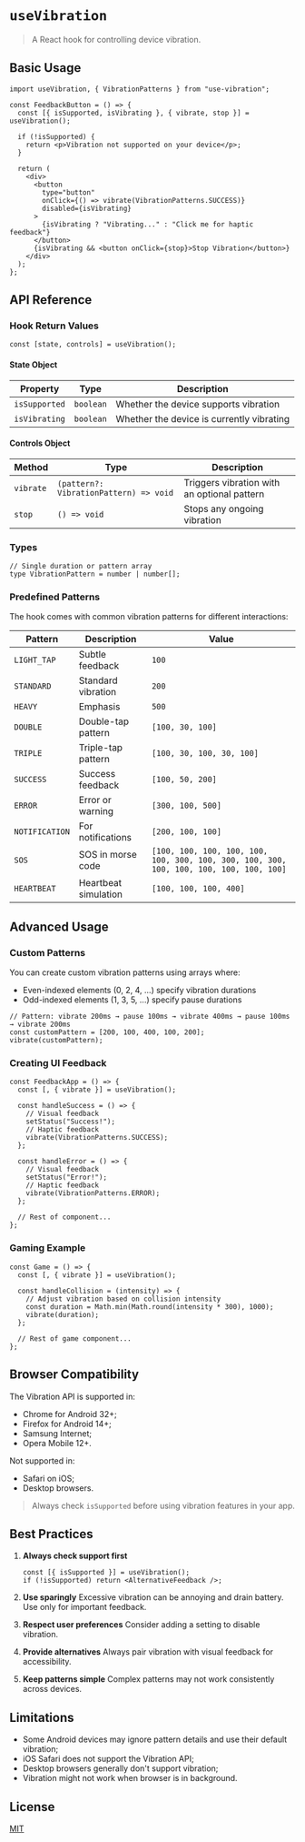 # `useVibration`

> A React hook for controlling device vibration.

## Basic Usage

```tsx
import useVibration, { VibrationPatterns } from "use-vibration";

const FeedbackButton = () => {
  const [{ isSupported, isVibrating }, { vibrate, stop }] = useVibration();

  if (!isSupported) {
    return <p>Vibration not supported on your device</p>;
  }

  return (
    <div>
      <button
        type="button"
        onClick={() => vibrate(VibrationPatterns.SUCCESS)}
        disabled={isVibrating}
      >
        {isVibrating ? "Vibrating..." : "Click me for haptic feedback"}
      </button>
      {isVibrating && <button onClick={stop}>Stop Vibration</button>}
    </div>
  );
};
```

## API Reference

### Hook Return Values

```tsx
const [state, controls] = useVibration();
```

#### State Object

| Property      | Type      | Description                               |
| ------------- | --------- | ----------------------------------------- |
| `isSupported` | `boolean` | Whether the device supports vibration     |
| `isVibrating` | `boolean` | Whether the device is currently vibrating |

#### Controls Object

| Method    | Type                                   | Description                                 |
| --------- | -------------------------------------- | ------------------------------------------- |
| `vibrate` | `(pattern?: VibrationPattern) => void` | Triggers vibration with an optional pattern |
| `stop`    | `() => void`                           | Stops any ongoing vibration                 |

### Types

```tsx
// Single duration or pattern array
type VibrationPattern = number | number[];
```

### Predefined Patterns

The hook comes with common vibration patterns for different interactions:

| Pattern        | Description          | Value                                                                                   |
| -------------- | -------------------- | --------------------------------------------------------------------------------------- |
| `LIGHT_TAP`    | Subtle feedback      | `100`                                                                                   |
| `STANDARD`     | Standard vibration   | `200`                                                                                   |
| `HEAVY`        | Emphasis             | `500`                                                                                   |
| `DOUBLE`       | Double-tap pattern   | `[100, 30, 100]`                                                                        |
| `TRIPLE`       | Triple-tap pattern   | `[100, 30, 100, 30, 100]`                                                               |
| `SUCCESS`      | Success feedback     | `[100, 50, 200]`                                                                        |
| `ERROR`        | Error or warning     | `[300, 100, 500]`                                                                       |
| `NOTIFICATION` | For notifications    | `[200, 100, 100]`                                                                       |
| `SOS`          | SOS in morse code    | `[100, 100, 100, 100, 100, 100, 300, 100, 300, 100, 300, 100, 100, 100, 100, 100, 100]` |
| `HEARTBEAT`    | Heartbeat simulation | `[100, 100, 100, 400]`                                                                  |

## Advanced Usage

### Custom Patterns

You can create custom vibration patterns using arrays where:

- Even-indexed elements (0, 2, 4, ...) specify vibration durations
- Odd-indexed elements (1, 3, 5, ...) specify pause durations

```tsx
// Pattern: vibrate 200ms → pause 100ms → vibrate 400ms → pause 100ms → vibrate 200ms
const customPattern = [200, 100, 400, 100, 200];
vibrate(customPattern);
```

### Creating UI Feedback

```tsx
const FeedbackApp = () => {
  const [, { vibrate }] = useVibration();

  const handleSuccess = () => {
    // Visual feedback
    setStatus("Success!");
    // Haptic feedback
    vibrate(VibrationPatterns.SUCCESS);
  };

  const handleError = () => {
    // Visual feedback
    setStatus("Error!");
    // Haptic feedback
    vibrate(VibrationPatterns.ERROR);
  };

  // Rest of component...
};
```

### Gaming Example

```tsx
const Game = () => {
  const [, { vibrate }] = useVibration();

  const handleCollision = (intensity) => {
    // Adjust vibration based on collision intensity
    const duration = Math.min(Math.round(intensity * 300), 1000);
    vibrate(duration);
  };

  // Rest of game component...
};
```

## Browser Compatibility

The Vibration API is supported in:

- Chrome for Android 32+;
- Firefox for Android 14+;
- Samsung Internet;
- Opera Mobile 12+.

Not supported in:

- Safari on iOS;
- Desktop browsers.

> Always check `isSupported` before using vibration features in your app.

## Best Practices

1. **Always check support first**

   ```tsx
   const [{ isSupported }] = useVibration();
   if (!isSupported) return <AlternativeFeedback />;
   ```

2. **Use sparingly**
   Excessive vibration can be annoying and drain battery. Use only for important feedback.

3. **Respect user preferences**
   Consider adding a setting to disable vibration.

4. **Provide alternatives**
   Always pair vibration with visual feedback for accessibility.

5. **Keep patterns simple**
   Complex patterns may not work consistently across devices.

## Limitations

- Some Android devices may ignore pattern details and use their default vibration;
- iOS Safari does not support the Vibration API;
- Desktop browsers generally don't support vibration;
- Vibration might not work when browser is in background.

## License

[MIT](LICENSE)
